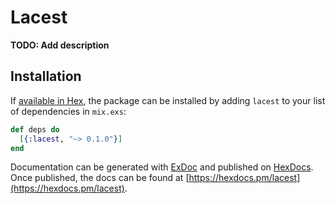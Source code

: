# Lacest

**TODO: Add description**

## Installation

If [available in Hex](https://hex.pm/docs/publish), the package can be installed
by adding `lacest` to your list of dependencies in `mix.exs`:

```elixir
def deps do
  [{:lacest, "~> 0.1.0"}]
end
```

Documentation can be generated with [ExDoc](https://github.com/elixir-lang/ex_doc)
and published on [HexDocs](https://hexdocs.pm). Once published, the docs can
be found at [https://hexdocs.pm/lacest](https://hexdocs.pm/lacest).

